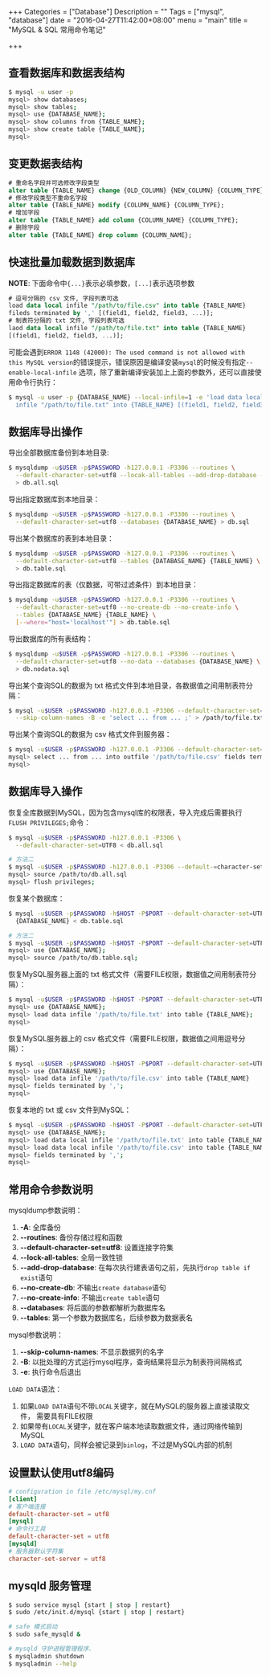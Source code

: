 +++
Categories = ["Database"]
Description = ""
Tags = ["mysql", "database"]
date = "2016-04-27T11:42:00+08:00"
menu = "main"
title = "MySQL & SQL 常用命令笔记"

+++

## 查看数据库和数据表结构

```sh
$ mysql -u user -p
mysql> show databases;
mysql> show tables;
mysql> use {DATABASE_NAME};
mysql> show columns from {TABLE_NAME};
mysql> show create table {TABLE_NAME};
mysql>
```

## 变更数据表结构

```sql
# 重命名字段并可选修改字段类型
alter table {TABLE_NAME} change {OLD_COLUMN} {NEW_COLUMN} {COLUMN_TYPE};
# 修改字段类型不重命名字段
alter table {TABLE_NAME} modify {COLUMN_NAME} {COLUMN_TYPE};
# 增加字段
alter table {TABLE_NAME} add column {COLUMN_NAME} {COLUMN_TYPE};
# 删除字段
alter table {TABLE_NAME} drop column {COLUMN_NAME};
```

## 快速批量加载数据到数据库

**NOTE**: 下面命令中`{...}`表示必填参数，`[...]`表示选项参数

```sql
# 逗号分隔的 csv 文件, 字段列表可选
load data local infile "/path/to/file.csv" into table {TABLE_NAME}
fileds terminated by ',' [(field1, field2, field3, ...)];
# 制表符分隔的 txt 文件, 字段列表可选
laod data local infile "/path/to/file.txt" into table {TABLE_NAME}
[(field1, field2, field3, ...)];
```

可能会遇到`ERROR 1148 (42000): The used command is not allowed with this
MySQL version`的错误提示，错误原因是编译安装`mysql`的时候没有指定`--enable-local-infile`
选项，除了重新编译安装加上上面的参数外，还可以直接使用命令行执行：

```sh
$ mysql -u user -p {DATABASE_NAME} --local-infile=1 -e 'load data local \
  infile "/path/to/file.txt" into {TABLE_NAME} [(field1, field2, field3, ...)];'
```

## 数据库导出操作

导出全部数据库备份到本地目录:

```sh
$ mysqldump -u$USER -p$PASSWORD -h127.0.0.1 -P3306 --routines \
  --default-character-set=utf8 --locak-all-tables --add-drop-database -A \
  > db.all.sql
```

导出指定数据库到本地目录：

```sh
$ mysqldump -u$USER -p$PASSWORD -h127.0.0.1 -P3306 --routines \
  --default-character-set=utf8 --databases {DATABASE_NAME} > db.sql
```

导出某个数据库的表到本地目录：

```sh
$ mysqldump -u$USER -p$PASSWORD -h127.0.0.1 -P3306 --routines \
  --default-character-set=utf8 --tables {DATABASE_NAME} {TABLE_NAME} \
  > db.table.sql
```

导出指定数据库的表（仅数据，可带过滤条件）到本地目录：

```sh
$ mysqldump -u$USER -p$PASSWORD -h127.0.0.1 -P3306 --routines \
  --default-character-set=utf8 --no-create-db --no-create-info \
  --tables {DATABASE_NAME} {TABLE_NAME} \
  [--where="host='localhost'"] > db.table.sql
```

导出数据库的所有表结构：

```sh
$ mysqldump -u$USER -p$PASSWORD -h127.0.0.1 -P3306 --routines \
  --default-character-set=utf8 --no-data --databases {DATABASE_NAME} \
  > db.nodata.sql
```

导出某个查询SQL的数据为 txt 格式文件到本地目录，各数据值之间用制表符分隔：

```sh
$ mysql -u$USER -p$PASSWORD -h127.0.0.1 -P3306 --default-character-set=utf8 \
  --skip-column-names -B -e 'select ... from ... ;' > /path/to/file.txt
```

导出某个查询SQL的数据为 csv 格式文件到服务器：

```sh
$ mysql -u$USER -p$PASSWORD -h127.0.0.1 -P3306 --default-character-set=UTF8
mysql> select ... from ... into outfile '/path/to/file.csv' fields terminated by ',';
mysql>
```

## 数据库导入操作

恢复全库数据到MySQL，因为包含mysql库的权限表，导入完成后需要执行
`FLUSH PRIVILEGES;`命令：

```sh
$ mysql -u$USER -p$PASSWORD -h127.0.0.1 -P3306 \
  --default-character-set=UTF8 < db.all.sql

# 方法二
$ mysql -u$USER -p$PASSWORD -h127.0.0.1 -P3306 --default-=character-set=UTF8
mysql> source /path/to/db.all.sql
mysql> flush privileges;
```

恢复某个数据库：

```sh
$ mysql -u$USER -p$PASSWORD -h$HOST -P$PORT --default-character-set=UTF8 \
  {DATABASE_NAME} < db.table.sql

# 方法二
$ mysql -u$USER -p$PASSWORD -h$HOST -P$PORT --default-character-set=UTF8
mysql> use {DATABASE_NAME};
mysql> source /path/to/db.table.sql;
```

恢复MySQL服务器上面的 txt 格式文件（需要FILE权限，数据值之间用制表符分隔）：

```sh
$ mysql -u$USER -p$PASSWORD -h$HOST -P$PORT --default-character-set=UTF8
mysql> use {DATABASE_NAME};
mysql> load data infile '/path/to/file.txt' into table {TABLE_NAME};
mysql>
```

恢复MySQL服务器上的 csv 格式文件（需要FILE权限，数据值之间用逗号分隔）：

```sh
$ mysql -u$USER -p$PASSWORD -h$HOST -P$PORT --default-character-set=UTF8
mysql> use {DATABASE_NAME};
mysql> load data infile '/path/to/file.csv' into table {TABLE_NAME}
mysql> fields terminated by ',';
mysql>
```

恢复本地的 txt 或 csv 文件到MySQL：

```sh
$ mysql -u$USER -p$PASSWORD -h$HOST -P$PORT --default-character-set=UTF8
mysql> use {DATABASE_NAME};
mysql> load data local infile '/path/to/file.txt' into table {TABLE_NAME};
mysql> load data local infile '/path/to/file.csv' into table {TABLE_NAME}
mysql> fields terminated by ',';
mysql>
```

## 常用命令参数说明

mysqldump参数说明：

1. **-A**: 全库备份
2. **--routines**: 备份存储过程和函数
3. **--default-character-set=utf8**: 设置连接字符集
4. **--lock-all-tables**: 全局一致性锁
5. **--add-drop-database**: 在每次执行建表语句之前，先执行`drop table if exist`语句
6. **--no-create-db**: 不输出`create database`语句
7. **--no-create-info**: 不输出`create table`语句
8. **--databases**: 将后面的参数都解析为数据库名
9. **--tables**: 第一个参数为数据库名，后续参数为数据表名

mysql参数说明：

1. **--skip-column-names**: 不显示数据列的名字
2. **-B**: 以批处理的方式运行mysql程序，查询结果将显示为制表符间隔格式
3. **-e**: 执行命令后退出

`LOAD DATA`语法：

1. 如果`LOAD DATA`语句不带`LOCAL`关键字，就在MySQL的服务器上直接读取文件，
   需要具有FILE权限
2. 如果带有`LOCAL`关键字，就在客户端本地读取数据文件，通过网络传输到MySQL
3. `LOAD DATA`语句，同样会被记录到`binlog`，不过是MySQL内部的机制

## 设置默认使用utf8编码

```conf
# configuration in file /etc/mysql/my.cnf
[client]
# 客户端连接
default-character-set = utf8
[mysql]
# 命令行工具
default-character-set = utf8
[mysqld]
# 服务器默认字符集
character-set-server = utf8
```

## mysqld 服务管理

```sh
$ sudo service mysql {start | stop | restart}
$ sudo /etc/init.d/mysql {start | stop | restart}

# safe 模式启动
$ sudo safe_mysqld &

# mysqld 守护进程管理程序.
$ mysqladmin shutdown
$ mysqladmin --help
```
